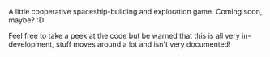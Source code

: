 A little cooperative spaceship-building and exploration game. Coming soon, maybe? :D

Feel free to take a peek at the code but be warned that this is all very in-development, stuff moves around a lot and isn't very documented!
